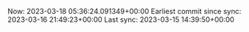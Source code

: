 Now: 2023-03-18 05:36:24.091349+00:00 Earliest commit since sync: 2023-03-16 21:49:23+00:00 Last sync: 2023-03-15 14:39:50+00:00
